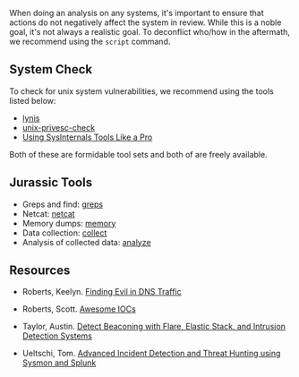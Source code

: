 When doing an analysis on any systems, it's important to ensure that actions do not negatively affect the system in review.  While this is a noble goal, it's not always a realistic goal.  To deconflict who/how in the aftermath, we recommend using the `script` command.

## System Check

To check for unix system vulnerabilities, we recommend using the tools listed below:

* [lynis](https://cisofy.com/lynis)
* [unix-privesc-check](https://github.com/pentestmonkey/unix-privesc-check)
* [Using SysInternals Tools Like a Pro](https://www.howtogeek.com/school/sysinternals-pro/)

Both of these are formidable tool sets and both of are freely available.

## Jurassic Tools

* Greps and find: [greps](greps/)
* Netcat: [netcat](netcat/)
* Memory dumps: [memory](memory/) 
* Data collection: [collect](collect/)
* Analysis of collected data: [analyze](analyze/)

## Resources

* Roberts, Keelyn. [Finding Evil in DNS Traffic](http://www.securitytube.net/video/16825)

* Roberts, Scott. [Awesome IOCs](https://github.com/sroberts/awesome-iocs/blob/master/README.md)

* Taylor, Austin. [Detect Beaconing with Flare, Elastic Stack, and Intrusion Detection Systems](http://www.austintaylor.io/detect/beaconing/intrusion/detection/system/command/control/flare/elastic/stack/2017/06/10/detect-beaconing-with-flare-elasticsearch-and-intrusion-detection-systems/)

* Ueltschi, Tom. [Advanced Incident Detection and Threat Hunting using Sysmon and Splunk](https://youtu.be/vv_VXntQTpE)
